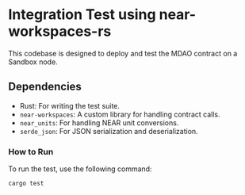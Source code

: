 # Integration Test using near-workspaces-rs

This codebase is designed to deploy and test the MDAO contract on a Sandbox node.

## Dependencies

- Rust: For writing the test suite.
- `near-workspaces`: A custom library for handling contract calls.
- `near_units`: For handling NEAR unit conversions.
- `serde_json`: For JSON serialization and deserialization.

### How to Run

To run the test, use the following command:

```bash
cargo test
```
